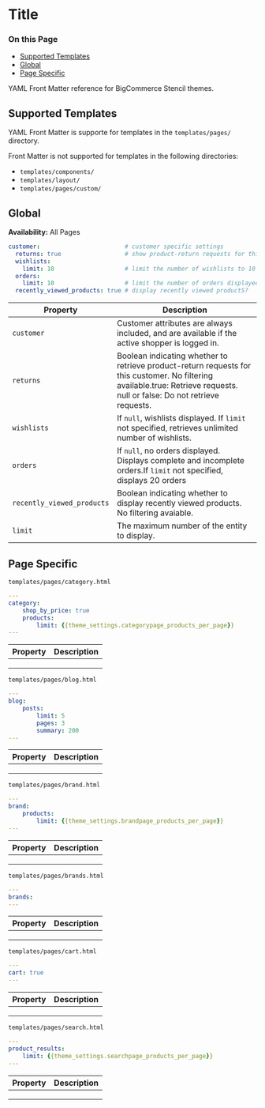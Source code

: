 # Title

<div class="otp" id="no-index">

### On this Page	
- [Supported Templates](#supported-templates)
- [Global](#global)
- [Page Specific](#page-specific)

</div>

YAML Front Matter reference for BigCommerce Stencil themes.

## Supported Templates

YAML Front Matter is supporte for templates in the `templates/pages/` directory.

Front Matter is not supported for templates in the following directories:
* `templates/components/`
* `templates/layout/`
* `templates/pages/custom/`

## Global

**Availability:** All Pages

```yaml
customer:                        # customer specific settings             
  returns: true                  # show product-return requests for this customer?
  wishlists:     
    limit: 10                    # limit the number of wishlists to 10
  orders:
    limit: 10                    # limit the number of orders displayed to 10
  recently_viewed_products: true # display recently viewed productS?
```

|  Property | Description |
| --- | --- |
|  `customer` | Customer attributes are always included, and are available if the active shopper is logged in. |
|  `returns` | Boolean indicating whether to retrieve product-return requests for this customer. No filtering available.true: Retrieve requests. null or false: Do not retrieve requests. |
|  `wishlists` | If `null`, wishlists displayed. If `limit` not specified, retrieves unlimited number of wishlists. |
|  `orders` | If `null`, no orders displayed. Displays complete and incomplete orders.If `limit` not specified, displays 20 orders |
|  `recently_viewed_products` | Boolean indicating whether to display recently viewed products. No filtering avaiable. |
|  `limit` | The maximum number of the entity to display. |

## Page Specific

`templates/pages/category.html`

```yaml
---
category:
    shop_by_price: true
    products:
        limit: {{theme_settings.categorypage_products_per_page}}
---
```
|Property|Description|
|-|-|
|||
|||
|||

`templates/pages/blog.html`

```yaml
---
blog:
    posts:
        limit: 5
        pages: 3
        summary: 200
---
```

|Property|Description|
|-|-|
|||
|||
|||

`templates/pages/brand.html`

```yaml
---
brand:
    products:
        limit: {{theme_settings.brandpage_products_per_page}}
---
```

|Property|Description|
|-|-|
|||
|||
|||

`templates/pages/brands.html`

```yaml
---
brands:
---
```

|Property|Description|
|-|-|
|||
|||
|||

`templates/pages/cart.html`

```yaml
---
cart: true
---
```

|Property|Description|
|-|-|
|||
|||
|||

`templates/pages/search.html`

```yaml
---
product_results:
    limit: {{theme_settings.searchpage_products_per_page}}
---
``` 

|Property|Description|
|-|-|
|||
|||
|||